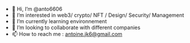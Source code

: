 - 👋 Hi, I’m @anto6606
- 👀 I’m interested in web3/ crypto/ NFT / Design/ Security/ Management
- 🌱 I’m currently learning environnement 
- 💞️ I’m looking to collaborate with different companies
- 📫 How to reach me : antoine.jk6@gmail.com

<!---
anto6606/anto6606 is a ✨ special ✨ repository because its `README.md` (this file) appears on your GitHub profile.
You can click the Preview link to take a look at your changes.
--->
